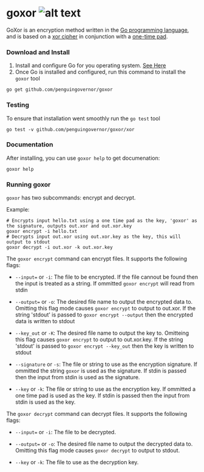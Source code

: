 # goxor ![alt text](https://goreportcard.com/badge/github.com/penguingovernor/goxor "Go Report Card")
GoXor is an encryption method written in the [Go programming language](https://golang.org/), and is based on a [xor cipher](https://en.wikipedia.org/wiki/XOR_cipher) in conjunction with a [one-time pad](https://en.wikipedia.org/wiki/One-time_pad). 

### Download and Install 
1. Install and configure Go for you operating system. [See Here](https://golang.org/doc/install)
2. Once Go is installed and configured, run this command to install the `goxor` tool 

```shell
go get github.com/penguingovernor/goxor
``` 
### Testing 
To ensure that installation went smoothly run the `go test` tool 
```shell
go test -v github.com/penguingovernor/goxor/xor
```
### Documentation 
After installing, you can use `goxor help` to get documenation:
```shell
goxor help
```

### Running goxor
`goxor` has two subcommands: encrypt and decrypt.

Example:
```shell
# Encrypts input hello.txt using a one time pad as the key, 'goxor' as the signature, outputs out.xor and out.xor.key
goxor encrypt -i hello.txt
# Decrypts input out.xor using out.xor.key as the key, this will output to stdout
goxor decrypt -i out.xor -k out.xor.key
```

The `goxor encrypt` command can encrypt files. It supports the following flags:

* `--input=` or `-i`: The file to be encrypted. If the file cannout be found then the input is treated as a string. If ommitted `goxor encrypt` will read from stdin

* `--output=` or `-o`: The desired file name to output the encrypted data to. Omitting this flag mode causes `goxor encrypt` to output to out.xor. If the string 'stdout' is passed to `goxor encrypt --output` then the encrypted data is written to stdout

* `--key_out` or `-K`: The desired file name to output the key to. Omitteing this flag causes `goxor encrypt` to output to out.xor.key. If the string 'stdout' is passed to `goxor encrypt --key_out` then the key is written to stdout

* `--signature` or `-s`: The file or string to use as the encryption signature. If ommitted the string `goxor` is used as the signature. If stdin is passed then the input from stdin is used as the signature.

* `--key` or `-k`: The file or string to use as the encryption key. If ommitted a one time pad is used as the key. If stdin is passed then the input from stdin is used as the key.

The `goxor decrypt` command can decrypt files. It supports the following flags:

* `--input=` or `-i`: The file to be decrypted. 

* `--output=` or `-o`: The desired file name to output the decrypted data to. Omitting this flag mode causes `goxor decrypt` to output to stdout.

* `--key` or `-k`: The file to use as the decryption key. 
